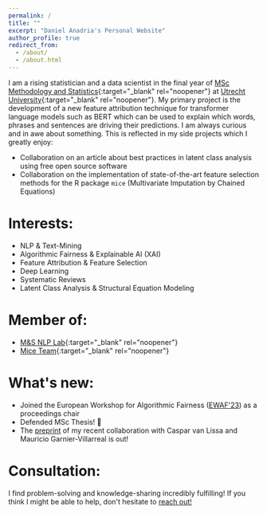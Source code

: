 ```yaml
---
permalink: /
title: ""
excerpt: "Daniel Anadria's Personal Website"
author_profile: true
redirect_from: 
  - /about/
  - /about.html
---
```



I am a rising statistician and a data scientist in the final year 
of [MSc Methodology and Statistics](https://www.uu.nl/en/organisation/methodology-and-statistics/master-msbbss){:target="_blank" rel="noopener"} 
at [Utrecht University](https://uu.nl/en){:target="_blank" rel="noopener"}. 
My primary project is the development of a new feature attribution technique for transformer language models such as BERT 
which can be used to explain which words, phrases and sentences are driving their predictions.
I am always curious and in awe about something.
This is reflected in my side projects which I greatly enjoy:
- Collaboration on an article about best practices in latent class analysis using free open source software
- Collaboration on the implementation of state-of-the-art feature selection methods for the R package `mice` (Multivariate Imputation by Chained Equations)





Interests:
======
- NLP & Text-Mining
- Algorithmic Fairness & Explainable AI (XAI)
- Feature Attribution & Feature Selection
- Deep Learning
- Systematic Reviews
- Latent Class Analysis & Structural Equation Modeling

Member of:
======
- [M&S NLP Lab](https://nlp.sites.uu.nl/){:target="_blank" rel="noopener"}
- [Mice Team](https://www.uu.nl/en/organisation/methodology-and-statistics/missing-data){:target="_blank" rel="noopener"}

What's new:
======
- Joined the European Workshop for Algorithmic Fairness ([EWAF'23](https://sites.google.com/view/ewaf23/)) as a proceedings chair
- Defended MSc Thesis! 🎉
- The [preprint](https://psyarxiv.com/pruwd/) of my recent collaboration with Caspar van Lissa and Mauricio Garnier-Villarreal is out!


Consultation:
======

I find problem-solving and knowledge-sharing incredibly fulfilling! If you think I might be able to help, don't hesitate to [reach out!](mailto:danadria@uu.nl)

